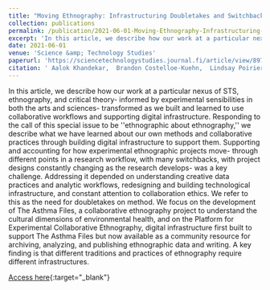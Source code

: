 ```yaml
---
title: "Moving Ethnography: Infrastructuring Doubletakes and Switchbacks in Experimental Collaborative Methods"
collection: publications
permalink: /publication/2021-06-01-Moving-Ethnography-Infrastructuring-Doubletakes-and-Switchbacks-in-Experimental-Collaborative-Methods
excerpt: 'In this article, we describe how our work at a particular nexus of STS, ethnography, and critical theory- informed by experimental sensibilities in both the arts and sciences- transformed as we built and learned to use collaborative workflows and supporting digital infrastructure. Responding to the ...'
date: 2021-06-01
venue: 'Science &amp; Technology Studies'
paperurl: 'https://sciencetechnologystudies.journal.fi/article/view/89782'
citation: ' Aalok Khandekar,  Brandon Costelloe-Kuehn,  Lindsay Poirier,  Alli Morgan,  Alison Kenner,  Kim Fortun,  Mike Fortun,  The Team. 2021. &quot;Moving Ethnography: Infrastructuring Doubletakes and Switchbacks in Experimental Collaborative Methods.&quot; <i>Science &amp; Technology Studies</i> 34(3).'
---
```

In this article, we describe how our work at a particular nexus of STS, ethnography, and critical theory- informed by experimental sensibilities in both the arts and sciences- transformed as we built and learned to use collaborative workflows and supporting digital infrastructure. Responding to the call of this special issue to be &apos;&apos;ethnographic about ethnography,&apos;&apos; we describe what we have learned about our own methods and collaborative practices through building digital infrastructure to support them. Supporting and accounting for how experimental ethnographic projects move- through different points in a research workflow, with many switchbacks, with project designs constantly changing as the research develops- was a key challenge. Addressing it depended on understanding creative data practices and analytic workflows, redesigning and building technological infrastructure, and constant attention to collaboration ethics. We refer to this as the need for doubletakes on method. We focus on the development of The Asthma Files, a collaborative ethnography project to understand the cultural dimensions of environmental health, and on the Platform for Experimental Collaborative Ethnography, digital infrastructure first built to support The Asthma Files but now available as a community resource for archiving, analyzing, and publishing ethnographic data and writing. A key finding is that different traditions and practices of ethnography require different infrastructures.

[Access here](https://sciencetechnologystudies.journal.fi/article/view/89782){:target="_blank"}
